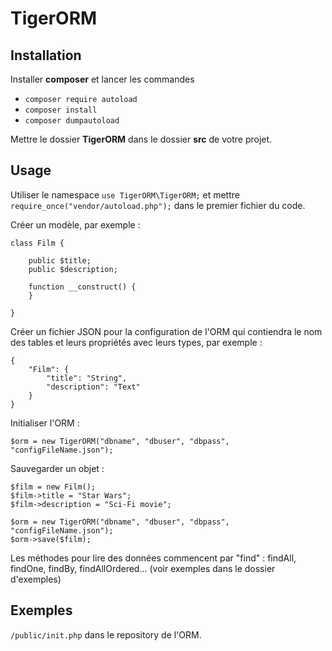 # TigerORM

## Installation

Installer **composer** et lancer les commandes
- `composer require autoload`
- `composer install`
- `composer dumpautoload`

Mettre le dossier **TigerORM** dans le dossier **src** de votre projet.

## Usage

Utiliser le namespace `use TigerORM\TigerORM;` et mettre `require_once("vendor/autoload.php");` dans le premier fichier du code.

Créer un modèle, par exemple :

```
class Film {

    public $title;
    public $description;

    function __construct() {
    }

}
```

Créer un fichier JSON pour la configuration de l'ORM qui contiendra le nom des tables et leurs propriétés avec leurs types, par exemple :

```
{
    "Film": {
        "title": "String",
        "description": "Text"
    }
}
```

Initialiser l'ORM :

```
$orm = new TigerORM("dbname", "dbuser", "dbpass", "configFileName.json");
```

Sauvegarder un objet :
```
$film = new Film();
$film->title = "Star Wars";
$film->description = "Sci-Fi movie";

$orm = new TigerORM("dbname", "dbuser", "dbpass", "configFileName.json");
$orm->save($film);
```

Les méthodes pour lire des données commencent par "find" : findAll, findOne, findBy, findAllOrdered...
(voir exemples dans le dossier d'exemples)

## Exemples

`/public/init.php` dans le repository de l'ORM.
